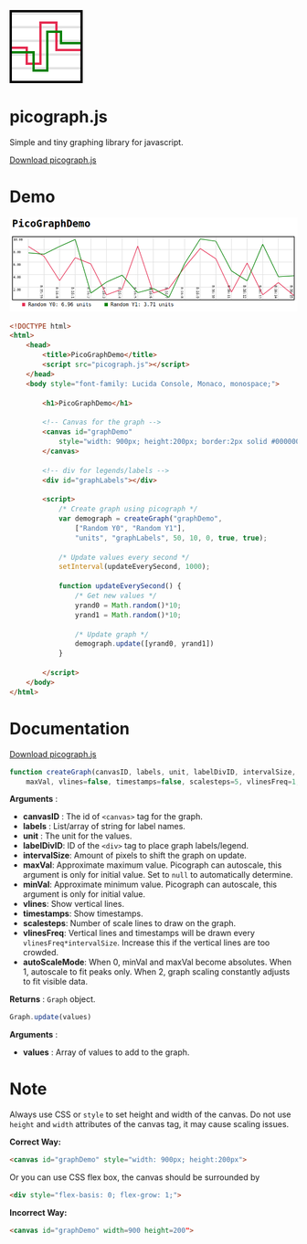 ![Picograph logo](picographicon128.png)
# picograph.js
Simple and tiny graphing library for javascript.

[Download picograph.js](picograph.js)

# Demo
![Demo Image](screenshot.png)
```html
<!DOCTYPE html>
<html>
    <head>
        <title>PicoGraphDemo</title>
        <script src="picograph.js"></script>
    </head>
    <body style="font-family: Lucida Console, Monaco, monospace;">
        
        <h1>PicoGraphDemo</h1>
        
        <!-- Canvas for the graph -->
        <canvas id="graphDemo" 
            style="width: 900px; height:200px; border:2px solid #000000;">
        </canvas>
        
        <!-- div for legends/labels -->
        <div id="graphLabels"></div>

        <script>
            /* Create graph using picograph */
            var demograph = createGraph("graphDemo", 
                ["Random Y0", "Random Y1"], 
                "units", "graphLabels", 50, 10, 0, true, true);

            /* Update values every second */
            setInterval(updateEverySecond, 1000);

            function updateEverySecond() {
                /* Get new values */
                yrand0 = Math.random()*10;
                yrand1 = Math.random()*10;

                /* Update graph */
                demograph.update([yrand0, yrand1])
            }

        </script>
    </body>
</html>
```

# Documentation
[Download picograph.js](picograph.js)

```javascript
function createGraph(canvasID, labels, unit, labelDivID, intervalSize,
    maxVal, vlines=false, timestamps=false, scalesteps=5, vlinesFreq=1, autoScaleMode=1)
```
**Arguments** :

+ **canvasID** : The id of `<canvas>` tag for the graph.
+ **labels** : List/array of string for label names.
+ **unit** : The unit for the values.
+ **labelDivID**: ID of the `<div>` tag to place graph labels/legend.
+ **intervalSize**: Amount of pixels to shift the graph on update.
+ **maxVal**: Approximate maximum value. Picograph can autoscale, this 
argument is only for initial value. Set to `null` to automatically determine.
+ **minVal**: Approximate minimum value. Picograph can autoscale, this 
argument is only for initial value.
+ **vlines**: Show vertical lines.
+ **timestamps**: Show timestamps.
+ **scalesteps**: Number of scale lines to draw on the graph.
+ **vlinesFreq**: Vertical lines and timestamps will be drawn every `vlinesFreq*intervalSize`. Increase this
if the vertical lines are too crowded.
+ **autoScaleMode**: When 0, minVal and maxVal become absolutes. When 1, autoscale to fit peaks only.
When 2, graph scaling constantly adjusts to fit visible data.

**Returns** : `Graph` object.

```javascript
Graph.update(values)
```
**Arguments** :

+ **values** : Array of values to add to the graph.

# Note
Always use CSS or `style` to set height and width of the canvas. 
Do not use `height` and `width` attributes of the canvas tag, it may cause scaling issues.

**Correct Way:**
```html
<canvas id="graphDemo" style="width: 900px; height:200px">
```

Or you can use CSS flex box, the canvas should be surrounded by
```html
<div style="flex-basis: 0; flex-grow: 1;">
```

**Incorrect Way:**
```html
<canvas id="graphDemo" width=900 height=200">
```